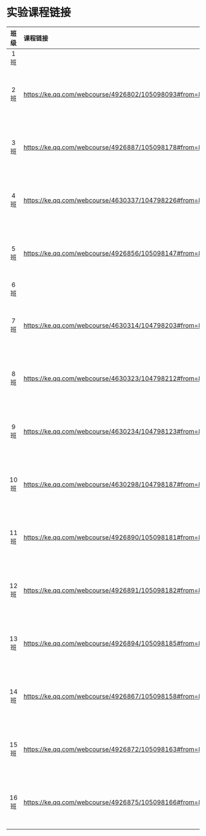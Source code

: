 # 实验课程链接

| 班级 | 课程链接                                                     | 备注                          |
| :--: | :----------------------------------------------------------- | ----------------------------- |
| 1班  |                                                              |                               |
| 2班  | https://ke.qq.com/webcourse/4926802/105098093#from=800021724&lite=1&live=1 | 腾讯会议(备用)：249-621-908   |
| 3班  | https://ke.qq.com/webcourse/4926887/105098178#from=800021724&lite=1&live=1 | 腾讯会议(备用)：742-301-402   |
| 4班  | https://ke.qq.com/webcourse/4630337/104798226#from=800021724&lite=1&live=1 | 腾讯会议(备用)：432 267 756   |
| 5班  | https://ke.qq.com/webcourse/4926856/105098147#from=800021724&lite=1&live=1 | 腾讯会议(备用)：456-5214-3848 |
| 6班  |                                                              |                               |
| 7班  | https://ke.qq.com/webcourse/4630314/104798203#from=800021724&lite=1&live=1 | 腾讯会议(备用)：273 242 882   |
| 8班  | https://ke.qq.com/webcourse/4630323/104798212#from=800021724&lite=1&live=1 | 腾讯会议(备用)：620 751 547   |
| 9班  | https://ke.qq.com/webcourse/4630234/104798123#from=800021724&lite=1&live=1 | 腾讯会议(备用)：623 304 101   |
| 10班 | https://ke.qq.com/webcourse/4630298/104798187#from=800021724&lite=1&live=1 | 腾讯会议(备用)：675 877 448   |
| 11班 | https://ke.qq.com/webcourse/4926890/105098181#from=800021724&lite=1&live=1 | 腾讯会议(备用)：475-812-600   |
| 12班 | https://ke.qq.com/webcourse/4926891/105098182#from=800021724&lite=1&live=1 | 腾讯会议(备用)：970-852-799   |
| 13班 | https://ke.qq.com/webcourse/4926894/105098185#from=800021724&lite=1&live=1 | 腾讯会议(备用)：349-3237-9079 |
| 14班 | https://ke.qq.com/webcourse/4926867/105098158#from=800021724&lite=1&live=1 | 腾讯会议(备用)：456-5214-3848 |
| 15班 | https://ke.qq.com/webcourse/4926872/105098163#from=800021724&lite=1&live=1 | 腾讯会议(备用)：456-5214-3848 |
| 16班 | https://ke.qq.com/webcourse/4926875/105098166#from=800021724&lite=1&live=1 | 腾讯会议(备用)：456-5214-3848 |

